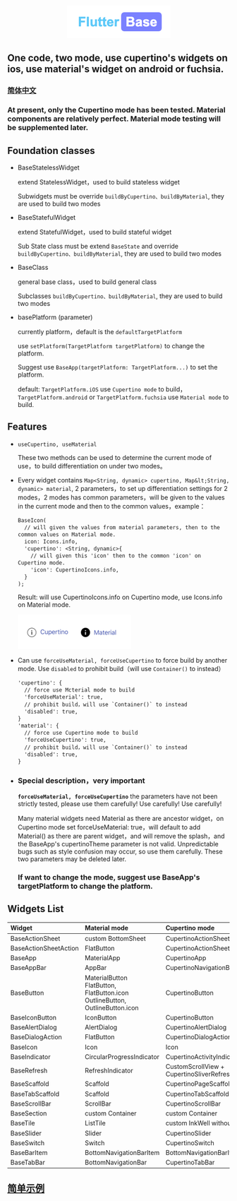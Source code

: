 <p align="center">
  <img src="https://github.com/nillnil/flutter_base/blob/master/screenshot/logo.png?raw=true" alt="logo">
</p>

## One code, two mode, use cupertino's widgets on ios, use material's widget on android or fuchsia.

### [简体中文](./README.md)

### At present, only the Cupertino mode has been tested. Material components are relatively perfect. Material mode testing will be supplemented later.

## Foundation classes
* BaseStatelessWidget

  extend StatelessWidget，used to build stateless widget

  Subwidgets must be override `buildByCupertino、buildByMaterial`, they are used to build two modes

* BaseStatefulWidget

  extend StatefulWidget，used to build stateful widget

  Sub State class must be extend `BaseState` and override `buildByCupertino、buildByMaterial`, they are used to build two modes

* BaseClass

  general base class，used to build general class

  Subclasses `buildByCupertino、buildByMaterial`, they are used to build two modes

* basePlatform (parameter)

  currently platform，default is the `defaultTargetPlatform` 

  use `setPlatform(TargetPlatform targetPlatform)` to change the platform.

  Suggest use  `BaseApp(targetPlatform: TargetPlatform...)` to set the platform.

  default: `TargetPlatform.iOS` use `Cupertino mode` to build， `TargetPlatform.android` or `TargetPlatform.fuchsia` use `Material mode` to build.


## Features
* `useCupertino, useMaterial`

  These two methods can be used to determine the current mode of use，to build differentiation on under two modes。
  
* Every widget contains `Map<String, dynamic> cupertino, Map&lt;String, dynamic> material`, 2 parameters，to set up differentiation settings for 2 modes，2 modes has common parameters，will be given to the values in the current mode and then to the common values，example：

      BaseIcon(
        // will given the values from material parameters, then to the common values on Material mode.
        icon: Icons.info,
        'cupertino': <String, dynamic>{
          // will given this 'icon' then to the common 'icon' on Cupertino mode.
          'icon': CupertinoIcons.info,
        }
      );

    Result: will use CupertinoIcons.info on Cupertino mode, use Icons.info on Material mode.

  <img src="https://github.com/nillnil/flutter_base/blob/master/screenshot/features_demo.png?raw=true" alt="features_demo" width="256" height="78">

* Can use `forceUseMaterial, forceUseCupertino` to force build by another mode. Use `disabled` to prohibit build（will use `Container()` to instead）

      'cupertino': {
        // force use Mcterial mode to build
        'forceUseMaterial': true,
        // prohibit build，will use `Container()` to instead
        'disabled': true,
      }
      'material': {
        // force use Cupertino mode to build
        'forceUseCupertino': true,
        // prohibit build，will use `Container()` to instead
        'disabled': true,
      }

* ### Special description，very important

    **`forceUseMaterial, forceUseCupertino`** the parameters have not been strictly tested, please use them carefully! Use carefully! Use carefully!

    Many material widgets need Material as there are ancestor widget，on Cupertino mode set forceUseMaterial: true，will default to add Material() as there are parent widget，and will remove the splash，and the BaseApp's cupertinoTheme parameter is not valid. Unpredictable bugs such as style confusion may occur, so use them carefully. These two parameters may be deleted later.

    ### If want to change the mode, suggest use BaseApp's targetPlatform to change the platform.


## Widgets List
|Widget|Material mode|Cupertino mode|
|:---------------|:--------|:----------|
|BaseActionSheet|custom BottomSheet|CupertinoActionSheet|
|BaseActionSheetAction|FlatButton|CupertinoActionSheetAction|
|BaseApp|MaterialApp|CupertinoApp|
|BaseAppBar|AppBar|CupertinoNavigationBar|
|BaseButton|MaterialButton<br>FlatButton, FlatButton.icon<br>OutlineButton, OutlineButton.icon|CupertinoButton|
|BaseIconButton|IconButton|CupertinoButton|
|BaseAlertDialog|AlertDialog|CupertinoAlertDialog|
|BaseDialogAction|FlatButton|CupertinoDialogAction|
|BaseIcon|Icon|Icon|
|BaseIndicator|CircularProgressIndicator|CupertinoActivityIndicator|
|BaseRefresh|RefreshIndicator|CustomScrollView + CupertinoSliverRefreshControl|
|BaseScaffold|Scaffold|CupertinoPageScaffold|
|BaseTabScaffold|Scaffold|CupertinoTabScaffold|
|BaseScrollBar|ScrollBar|CupertinoScrollBar|
|BaseSection|custom Container|custom Container|
|BaseTile|ListTile|custom InkWell without splash|
|BaseSlider|Slider|CupertinoSlider|
|BaseSwitch|Switch|CupertinoSwitch|
|BaseBarItem|BottomNavigationBarItem|BottomNavigationBarItem|
|BaseTabBar|BottomNavigationBar|CupertinoTabBar|

## [简单示例](./example/)
